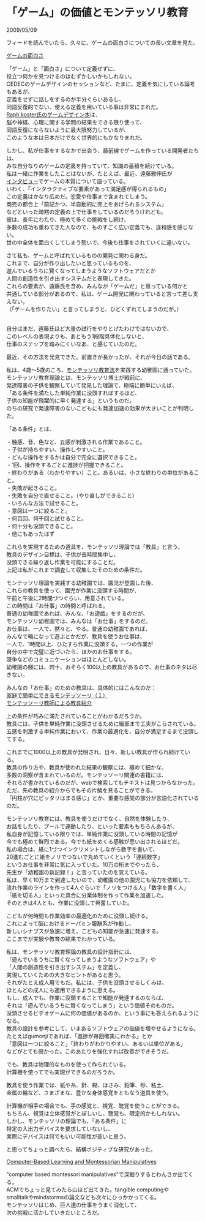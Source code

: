 「ゲーム」の価値とモンテッソリ教育
====
2009/05/09


フィードを読んでいたら、久々に、ゲームの面白さについての長い文章を見た。

<p><a href="http://wordpress.rauru-block.org/index.php/1906">ゲームの面白さ</a></p>

<p>「ゲーム」と「面白さ」について定義せずに、<br />
役立つ何かを見つけるのはむずかしいかもしれない。<br />
CEDECのゲームデザインのセッションなど、たまに、定義を気にしている論考もあるが、<br />
定義をせずに話しをするのが半分ぐらいあるし、<br />
同語反復的でない、使える定義を用いている事は非常にまれだ。<br />
<a href="http://www.amazon.co.jp/dp/4873112559">Raph koster氏のゲームデザイン本</a>は、<br />
脳や神経、心理に関する学問の結果をできる限り使って、<br />
同語反復にならないように最大限努力しているが、<br />
このような本は日本だけでなく世界的にもかなりまれだ。</p>

<p>しかし、私が仕事をするなかで出会う、最前線でゲームを作っている開発者たちは、<br />
みな自分なりのゲームの定義を持っていて、知識の蓄積を続けている。<br />
私は一緒に作業をしたことはないが、たとえば、最近、遠藤雅伸氏が<br />
<a href="http://www.4gamer.net/games/029/G002948/20090430012/index_2.html">インタビュー</a>でゲームの本質について語っている。<br />
いわく、「インタラクティブな要素があって満足感が得られるもの」<br />
この定義はかなり広めだ。恋愛や仕事まで含まれてしまう。<br />
商売の都合上「前記かつ、半自動的に売上をあげられるシステム」<br />
などといった暗黙の定義の上で仕事をしているのだろうけれども。<br />
彼は、長年にわたり、極めて多くの挑戦をし続け、<br />
多数の成功も重ねてきた人なので、ものすごく広い定義でも、違和感を感じない。<br />
世の中全体を面白くしてしまう勢いで、今後も仕事をされていくに違いない。</p>

<p>さて私も、ゲームと呼ばれているものの開発に関わる身だ。<br />
これまで、自分が作り出したいと思っているものを、<br />
遊んでいるうちに賢くなってしまうようなソフトウェアだとか<br />
人間の創造性を引き出すシステムだと表現してきた。<br />
これらの要素が、遠藤氏を含め、みんなが「ゲームだ」と思っている何かと<br />
共通している部分があるので、私は、ゲーム開発に関わっていると言って差し支えない。<br />
（「ゲームを作りたい」と言ってしまうと、ひどくずれてしまうのだが。）</p>

<p><br />
自分はまだ、遠藤氏ほど大量の試行をやりとげたわけではないので、<br />
このレベルの表現よりも、あともう1段階具体化しないと、<br />
仕事のステップを踏みにくいなあ、と感じていたのだ。</p>

<p>最近、その方法を発見できた。前置きが長かったが、それが今日の話である。</p>

<p>私は、4歳〜5歳のころ、<a href="http://ja.wikipedia.org/wiki/モンテッソーリ教育">モンテッソリ教育法</a>を実践する幼稚園に通っていた。<br />
モンテッソリ教育理論とは、モンテッソリ博士が戦前に、<br />
発達障害の子供を観察していて発見した理論で、極端に簡単にいえば、<br />
「ある条件を満たした単純作業に没頭すればするほど、<br />
子供の知能が飛躍的に早く発達する」というものだ。<br />
のちの研究で発達障害のないこどもにも発達加速の効果が大きいことが判明した。</p>

<p>「ある条件」とは、</p>

<p>・触感、音、色など、五感が刺激される作業であること。<br />
・子供が持ちやすい、操作しやすいこと。<br />
・どんな操作をするかは自分で完全に選択できること。<br />
・1回、操作をするごとに進捗が把握できること。<br />
・終わりがある（わかりやすい）こと。あるいは、小さな終わりの単位があること。<br />
・失敗が起きること。<br />
・失敗を自分で直せること。（やり直しができること）<br />
・いろんな方法で試せること。<br />
・意図は一つに絞ること。<br />
・何百回、何千回と試せること。<br />
・何十分も没頭できること。<br />
・他にもあったはず</p>

<p>これらを実現するための道具を、モンテッソリ理論では「教具」と言う。<br />
教具のデザイン目標は、子供が長時間集中し、<br />
没頭できる繰り返し作業を可能にすることだ。<br />
上記は私がこれまで調査して収集したそのための条件だ。</p>

<p>モンテッソリ理論を実践する幼稚園では、園児が登園した後、<br />
これらの教具を使って、園児が作業に没頭する時間が、<br />
午前と午後に2時間づつぐらい、用意されている。<br />
この時間は「お仕事」の時間と呼ばれる。<br />
普通の幼稚園であれば、みんな、「お遊戯」をするのだが、<br />
モンテッソリ幼稚園では、みんなは「お仕事」をするのだ。<br />
お仕事は、一人で、黙々と、やる。普通の幼稚園であれば、<br />
みんなで輪になって遊ぶとかだが、教具を使うお仕事は、<br />
一人で、1時間以上、ひたすら作業に没頭する。一つの作業が<br />
自分の中で完璧に近づいたら、ほかのお仕事をする。<br />
競争などのコミュニケーションはほとんどしない。<br />
幼稚園の棚には、何十、おそらく100以上の教具があるので、お仕事のネタは尽きない。</p>

<p>みんなの「お仕事」のための教具は、具体的にはこんなのだ：<br />
<a href="http://allabout.co.jp/children/infanteducation/closeup/CU20080728A/">家庭で簡単にできるモンテッソーリ（１）</a><br />
<a href="http://www.ice-world.co.jp/monte/method_01.html">モンテッソーリ教師による教具紹介</a></p>

<p>上の条件が巧みに満たされていることがわかるだろうか。<br />
教具には、子供を単純作業に没頭させるために細部まで工夫がこらされている。<br />
五感を刺激する単純作業において、作業の最適化を、自分が満足するまで没頭してする。</p>

<p>これまでに1000以上の教具が発明され、日々、新しい教具が作られ続けている。<br />
教具の作り方や、教具が使われた結果の観察には、極めて細かな、<br />
多数の洞察が含まれているのだ。モンテッソーリ関連の書籍には、<br />
それらが書かれているのだが、webで検索してもテキストは見つからなかった。<br />
ただ、先の教具の紹介からでもその片鱗を見ることができる。<br />
「円柱が穴にピッタリはまる感じ」とか、重要な感覚の部分が言語化されているのだ。</p>

<p>モンテッソリ教育には、教具を使うだけでなく、自然を体験したり、<br />
お話をしたり、プールで運動したり、といった要素ももちろんあるが、<br />
私自身が記憶している限りでは、単純作業に没頭している時間の記憶が<br />
今でも極めて鮮烈である。今でも紙をめくる感触が思い出されるほどだ。<br />
私の場合は、紙に1づつインクリメントしながら数字を書いて、<br />
20進むごとに紙をノリでつないで丸めていくという「連続数字」<br />
というお仕事を非常に気に入っていた。10万の桁までやったら、<br />
先生が「幼稚園の新記録！」と言っていたのを覚えている。<br />
私は、早く10万まで到達したいので、幼稚園の他の園児にも協力を依頼して、<br />
流れ作業のラインを作って4人ぐらいで「ノリをつける人」「数字を書く人」<br />
「紙を切る人」といった具合に分業体制を作って作業を加速した。<br />
そのときは4人とも、作業に没頭して興奮していた。</p>

<p>こどもが何時間も作業効率の最適化のために没頭し続ける。<br />
これによって脳におけるドーパミン報酬系が作動し、<br />
新しいシナプスが急速に増え、こどもの知能が急速に発達する。<br />
ここまでが実験や教育の結果でわかっている。</p>

<p>私は、モンテッソリ教育理論の教具の設計指針には、<br />
「遊んでいるうちに賢くなってしまうようなソフトウェア」や<br />
「人間の創造性を引き出すシステム」を定義し、<br />
実現していくための大きなヒントがあると思う。<br />
それがたとえ成人用でもだ。私には、子供を没頭させるしくみは、<br />
ほとんどの成人にも適用できるように思える。<br />
もし、成人でも、作業に没頭することで知能が発達するのならば、<br />
それは「遊んでいるうちに賢くなってしまう」という価値そのものだ。<br />
没頭させるビデオゲームに何の価値があるのか、という事にも答えられるようになる。<br />
教具の設計を参考にして、いまあるソフトウェアの価値を増やせるようになる。<br />
たとえばgumonjiであれば、「進捗が毎回確実にわかる」とか<br />
「意図は一つに絞ること」「終わりがわかりやすい、あるいは単位がある」<br />
などがとても弱かった。このあたりを強化すれば改善ができそうだ。</p>

<p>でも、教具は物理的なものを使って作られている。<br />
計算機を使ってでも実現ができるのだろうか。</p>

<p>教具を使う作業では、紙や糸、針、糊、はさみ、鉛筆、砂、粘土、<br />
金属の輪など、さまざまな、豊かな身体感覚をともなう道具を使う。</p>

<p>計算機が相手の場合でも、手の感覚と、視覚、聴覚を使うことができる。<br />
もちろん、視覚は立体感覚がとぼしいし、聴覚も、限定的かもしれない。<br />
しかし、モンテッソリの理論でも、「ある条件」に<br />
特定の入出力デバイスを要求していないし、<br />
実際にデバイスは何でもいい可能性が高いと思う。</p>

<p>と思ってちょっと調べたら、結構ポジティブな研究があった。</p>

<p><a href="http://www.education-world.com/a_tech/columnists/poole/poole003.shtml">Computer-Based Learning and Montessorian Manipulatives</a></p>

<p>"computer based montessori manipulatives"で深掘りするとわんさか出てくる。<br />
ACMでちょっと見てみたら山ほど出てきた。tangible computingや<br />
smalltalkやmindstormsの論文なども次々にひっかかってくる。<br />
モンテッソリはじめ、巨人達の仕事をうまく消化して、<br />
次の挑戦に活かしていきたいところだ。</p>
</body>
</html>
